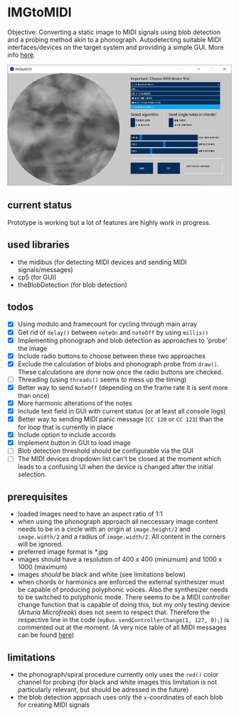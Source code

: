 # IMGtoMIDI

Objective: Converting a static image to MIDI signals using blob detection and a probing method akin to a phonograph. Autodetecting suitable MIDI interfaces/devices on the target system and providing a simple GUI. More info [here](https://andi-siess.de/image-to-music/). 

![screenshot of GUI](img/IMGtoMIDI-GUIscreenshot-2.jpg)

## current status
Prototype is working but a lot of features are highly work in progress. 

## used libraries
- the midibus (for detecting MIDI devices and sending MIDI signals/messages)
- cp5 (for GUI)
- theBlobDetection (for blob detection)

## todos
- [x] Using modulo and framecount for cycling through main array
- [x] Get rid of `delay()` between `noteOn` and `noteOff` by using `millis()`
- [x] Implementing phonograph and blob detection as approaches to 'probe' the image
- [x] Include radio buttons to choose between these two approaches
- [x] Exclude the calculation of blobs and phonograph probe from `draw()`. These calculations are done now once the radio buttons are checked.
- [ ] Threading (using `threads()` seems to mess up the timing)
- [x] Better way to send `NoteOff` (depending on the frame rate it is sent more than once)
- [x] More harmonic alterations of the notes
- [x] Include text field in GUI with current status (or at least all console logs)
- [x] Better way to sending MIDI panic message (`CC 120` or `CC 123`) than the for loop that is currently in place
- [x] Include option to include accords
- [x] Implement button in GUI to load image
- [ ] Blob detection threshold should be configurable via the GUI
- [ ] The MIDI devices dropdown list can't be closed at the moment which leads to a confusing UI when the device is changed after the initial selection.
 
## prerequisites
- loaded images need to have an aspect ratio of 1:1
- when using the phonograph approach all neccessary image content needs to be in a circle with an origin at `image.height/2` and `image.width/2` and a radius of `image.width/2`. All content in the corners will be ignored.
- preferred image format is *.jpg
- images should have a resolution of 400 x 400 (minumum) and 1000 x 1000 (maximum)
- images *should* be black and white (see limitations below)
- when chords or harmonics are enforced the external synthesizer must be capable of producing polyphonic voices. Also the synthesizer needs to be switched to polyphonic mode. There seems to be a MIDI controller change function that is capable of doing this, but my only testing device (*Arturia Microfreak*) does not seem to respect that. Therefore the respective line in the code (`myBus.sendControllerChange(1, 127, 0);`) is commented out at the moment. (A very nice table of all MIDI messages can be found [here](https://nickfever.com/music/midi-cc-list)) 

## limitations
- the phonograph/spiral procedure currently only uses the `red()` color channel for probing (for black and white images this limitation is not particularly relevant, but should be adressed in the future)
- the blob detection approach uses only the `x`-coordinates of each blob for creating MIDI signals